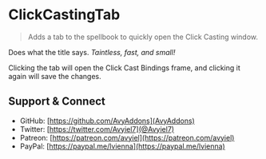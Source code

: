 # ClickCastingTab
> Adds a tab to the spellbook to quickly open the Click Casting window.

Does what the title says. *Taintless, fast, and small!*

Clicking the tab will open the Click Cast Bindings frame, and clicking it again will
save the changes.

## Support & Connect
- GitHub: [https://github.com/AvyAddons](AvyAddons)
- Twitter: [https://twitter.com/Avyiel7](@Avyiel7)
- Patreon: [https://patreon.com/avyiel](https://patreon.com/avyiel)
- PayPal: [https://paypal.me/lvienna](https://paypal.me/lvienna)
